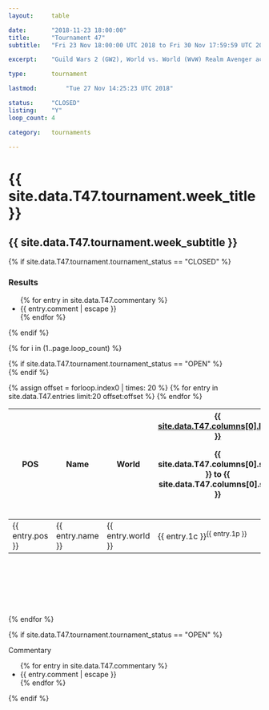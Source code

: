 ```yaml
---
layout:     table

date: 		"2018-11-23 18:00:00"
title: 		"Tournament 47"
subtitle: 	"Fri 23 Nov 18:00:00 UTC 2018 to Fri 30 Nov 17:59:59 UTC 2018"

excerpt:    "Guild Wars 2 (GW2), World vs. World (WvW) Realm Avenger achivement Tournament. \"Every Kill Counts\""

type:       tournament

lastmod: 		"Tue 27 Nov 14:25:23 UTC 2018"

status:     "CLOSED"
listing:    "Y"
loop_count: 4

category:   tournaments

---
```

<div class="table_header">
  <h1>{{ site.data.T47.tournament.week_title }}</h1>
  <h2>{{ site.data.T47.tournament.week_subtitle }}</h2>
</div>

{% if site.data.T47.tournament.tournament_status == "CLOSED" %} 
<div class="commentary">
  <h3>Results</h3>
  <ul>
    {% for entry in site.data.T47.commentary %}
    <li class="commentary_list">{{ entry.comment | escape }}</li>
    {% endfor %}
  </ul>
</div>
{% endif %}


{% for i in (1..page.loop_count) %}

{% if site.data.T47.tournament.tournament_status == "OPEN" %} 
<br>
{% endif %}

<table class="week_table">
  <colgroup>
    <col style="width:18px">
    <col style="width:55px">
    <col style="width:55px">
    <col style="width:14px">
    <col style="width:14px">
    <col style="width:14px">
    <col style="width:14px">
    <col style="width:14px">
    <col style="width:14px">
    <col style="width:14px">
    <col style="width:18px">
  </colgroup>
  <thead>
    <tr>
      <th>POS</th>
      <th class="AlignLeft">Name</th>
      <th class="AlignLeft">World</th>
      <th><div class="label"><a href="{{ site.data.T47.columns[0].url }}">{{ site.data.T47.columns[0].label }}</a><p class="onhover">{{ site.data.T47.columns[0].start }} to {{ site.data.T47.columns[0].stop }}</p></div>​</th>
      <th><div class="label"><a href="{{ site.data.T47.columns[1].url }}">{{ site.data.T47.columns[1].label }}</a><p class="onhover">{{ site.data.T47.columns[1].start }} to {{ site.data.T47.columns[1].stop }}</p></div>​</th>
      <th><div class="label"><a href="{{ site.data.T47.columns[2].url }}">{{ site.data.T47.columns[2].label }}</a><p class="onhover">{{ site.data.T47.columns[2].start }} to {{ site.data.T47.columns[2].stop }}</p></div>​</th>
      <th><div class="label"><a href="{{ site.data.T47.columns[3].url }}">{{ site.data.T47.columns[3].label }}</a><p class="onhover">{{ site.data.T47.columns[3].start }} to {{ site.data.T47.columns[3].stop }}</p></div>​</th>
      <th><div class="label"><a href="{{ site.data.T47.columns[4].url }}">{{ site.data.T47.columns[4].label }}</a><p class="onhover">{{ site.data.T47.columns[4].start }} to {{ site.data.T47.columns[4].stop }}</p></div>​</th>
      <th><div class="label"><a href="{{ site.data.T47.columns[5].url }}">{{ site.data.T47.columns[5].label }}</a><p class="onhover">{{ site.data.T47.columns[5].start }} to {{ site.data.T47.columns[5].stop }}</p></div>​</th>
      <th><div class="label"><a href="{{ site.data.T47.columns[6].url }}">{{ site.data.T47.columns[6].label }}</a><p class="onhover">{{ site.data.T47.columns[6].start }} to {{ site.data.T47.columns[6].stop }}</p></div>​</th>
      <th>Total</th>
    </tr>
  </thead>
  {% assign offset = forloop.index0 | times: 20 %}
  <tbody>
    {% for entry in site.data.T47.entries limit:20 offset:offset %}
      <tr>
        <td class="pl{{ entry.pos }}">{{ entry.pos }}</td>
        <td class="AlignLeft">{{ entry.name }}</td>
        <td class="AlignLeft">{{ entry.world }}</td>
        <td class="pl{{ entry.1p }}">{{ entry.1c }}<sup>{{ entry.1p }}</sup></td>
        <td class="pl{{ entry.2p }}">{{ entry.2c }}<sup>{{ entry.2p }}</sup></td>
        <td class="pl{{ entry.3p }}">{{ entry.3c }}<sup>{{ entry.3p }}</sup></td>
        <td class="pl{{ entry.4p }}">{{ entry.4c }}<sup>{{ entry.4p }}</sup></td>
        <td class="pl{{ entry.5p }}">{{ entry.5c }}<sup>{{ entry.5p }}</sup></td>
        <td class="pl{{ entry.6p }}">{{ entry.6c }}<sup>{{ entry.6p }}</sup></td>
        <td class="pl{{ entry.7p }}">{{ entry.7c }}<sup>{{ entry.7p }}</sup></td>
        <td>{{ entry.total }}</td>
      </tr>
    {% endfor %}  
  </tbody>
</table>
<div class="leaderboard">
  <script async src="//pagead2.googlesyndication.com/pagead/js/adsbygoogle.js"></script>
  <!-- 728x90 -->
  <ins class="adsbygoogle"
       style="display:inline-block;width:728px;height:90px"
       data-ad-client="ca-pub-3274917281288240"
       data-ad-slot="3870538733"></ins>
  <script>
  (adsbygoogle = window.adsbygoogle || []).push({});
  </script>  
</div>
<br />
{% endfor %}

{% if site.data.T47.tournament.tournament_status == "OPEN" %} 
<div class="commentary">
  <span class="commentary_title">Commentary</span>
  <ul>
    {% for entry in site.data.T47.commentary %}
    <li class="commentary_list">{{ entry.comment | escape }}</li>
    {% endfor %}
  </ul>
</div>
{% endif %}




